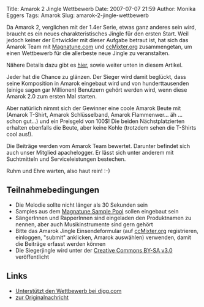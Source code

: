 Title: Amarok 2 Jingle Wettbewerb
Date: 2007-07-07 21:59
Author: Monika Eggers
Tags: Amarok
Slug: amarok-2-jingle-wettbewerb

Da Amarok 2, verglichen mit der 1.4er Serie, etwas ganz anderes sein
wird, braucht es ein neues charakteristisches Jingle für den ersten
Start. Weil jedoch keiner der Entwickler mit dieser Aufgabe betraut ist,
hat sich das Amarok Team mit [Magnatune.com](http://www.magnatune.com)
und [ccMixter.org](http://www.ccmixter.org) zusammengetan, um einen
Wettbewerb für die allerbeste neue Jingle zu veranstalten.


<!--break--><!--break-->

Nähere Details dazu gibt es
[hier](http://ccmixter.org/media/thread/1095), sowie weiter unten in
diesem Artikel.


Jeder hat die Chance zu glänzen. Der Sieger wird damit beglückt, dass
seine Komposition in Amarok eingebaut wird und von hunderttausenden
(einige sagen gar Millionen) Benutzern gehört werden wird, wenn diese
Amarok 2.0 zum ersten Mal starten.


Aber natürlich nimmt sich der Gewinner eine coole Amarok Beute mit
(Amarok T-Shirt, Amarok Schlüsselband, Amarok Flammenwer... äh ... schon
gut...) und ein Preisgeld von 100\$! Die beiden Nächstplatzierten
erhalten ebenfalls die Beute, aber keine Kohle (trotzdem sehen die
T-Shirts cool aus!).


Die Beiträge werden vom Amarok Team bewertet. Darunter befindet sich
auch unser Mitglied apachelogger. Er lässt sich unter anderem mit
Suchtmitteln und Serviceleistungen bestechen.


Ruhm und Ehre warten, also haut rein! :-)


Teilnahmebedingungen
--------------------


-   Die Melodie sollte nicht länger als 30 Sekunden sein
-   Samples aus dem [Magnatune Sample
    Pool](http://ccmixter.org/magnatune/view/contest/sources) sollen
    eingebaut sein
-   SängerInnen und RapperInnen sind eingeladen den Produktnamen zu
    nennen, aber auch Musikinstrumente sind gern gehört
-   Bitte das Amarok Jingle Einsendeformular (auf
    [ccMixter.org](http://www.ccmixter.org) registrieren, einloggen,
    "submit" anklicken, Amarok auswählen) verwenden, damit die Beiträge
    erfasst werden können
-   Die Siegerjingle wird unter der [Creative Commons BY-SA
    v3.0](http://de.wikipedia.org/wiki/Creative_commons) veröffentlicht


Links
-----


-   [Unterstützt den Wettbewerb bei
    digg.com](http://digg.com/linux_unix/Amarok_2_Jingle_contest)
-   [zur
    Originalnachricht](http://amarok.kde.org/blog/archives/445-Amarok-2-Jingle-contest.html)



